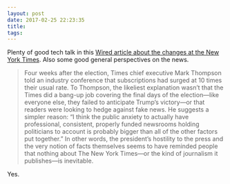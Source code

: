 ```yaml
---
layout: post
date: 2017-02-25 22:23:35
title: 
tags:
---
```


Plenty of good tech talk in this
[Wired article about the changes at the New York Times](https://www.wired.com/2017/02/new-york-times-digital-journalism/). Also some good general perspectives on the news.

> Four weeks after the election, Times chief executive Mark Thompson told an industry conference that subscriptions had surged at 10 times their usual rate. To Thompson, the likeliest explanation wasn’t that the Times did a bang-up job covering the final days of the election—like everyone else, they failed to anticipate Trump’s victory—or that readers were looking to hedge against fake news. He suggests a simpler reason: “I think the public anxiety to actually have professional, consistent, properly funded newsrooms holding politicians to account is probably bigger than all of the other factors put together.” In other words, the president’s hostility to the press and the very notion of facts themselves seems to have reminded people that nothing about The New York Times—or the kind of journalism it publishes—is inevitable.

Yes.